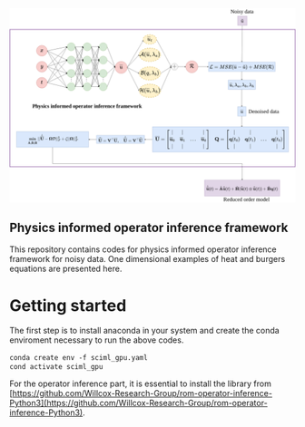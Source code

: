 <p align="center">
<img src="images/phy_inf_op.png"
     alt="Physics informed operator inference framework"
     width="700"/>
</p>




## Physics informed operator inference framework
This repository contains codes for physics informed operator inference framework for noisy data. One dimensional examples of heat and burgers equations are presented here.


# Getting started
The first step is to install anaconda in your system
and create the conda enviroment necessary to run the above codes.

```
conda create env -f sciml_gpu.yaml
cond activate sciml_gpu
```

For the operator inference part, it is essential to install the library from [https://github.com/Willcox-Research-Group/rom-operator-inference-Python3](https://github.com/Willcox-Research-Group/rom-operator-inference-Python3). 

